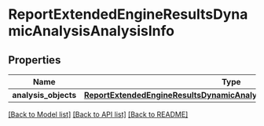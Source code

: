 # ReportExtendedEngineResultsDynamicAnalysisAnalysisInfo

## Properties
Name | Type | Description | Notes
------------ | ------------- | ------------- | -------------
**analysis_objects** | [**ReportExtendedEngineResultsDynamicAnalysisAnalysisInfoAnalysisObjects**](ReportExtendedEngineResultsDynamicAnalysisAnalysisInfoAnalysisObjects.md) |  | [optional] 

[[Back to Model list]](../README.md#documentation-for-models) [[Back to API list]](../README.md#documentation-for-api-endpoints) [[Back to README]](../README.md)


